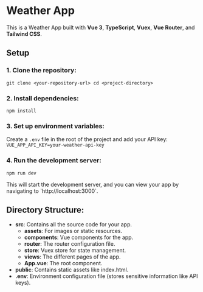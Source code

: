 # Weather App

This is a Weather App built with **Vue 3**, **TypeScript**, **Vuex**, **Vue Router**, and **Tailwind CSS**.

## Setup

### 1. Clone the repository:

``
git clone <your-repository-url>
cd <project-directory>
``

### 2. Install dependencies:

``
npm install
``

### 3. Set up environment variables:

Create a `.env` file in the root of the project and add your API key:
``
VUE_APP_API_KEY=your-weather-api-key
``

### 4. Run the development server:

``
npm run dev
``

This will start the development server, and you can view your app by navigating to \`http://localhost:3000\`.

## Directory Structure:

- **src**: Contains all the source code for your app.
  - **assets**: For images or static resources.
  - **components**: Vue components for the app.
  - **router**: The router configuration file.
  - **store**: Vuex store for state management.
  - **views**: The different pages of the app.
  - **App.vue**: The root component.
- **public**: Contains static assets like index.html.
- **.env**: Environment configuration file (stores sensitive information like API keys).
